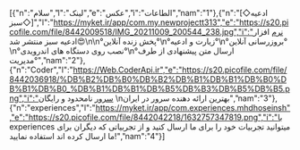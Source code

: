 [{"n":"سلام","l":"لینک","e":"عکس","i":"الطاعات","nam":"1"},{"n":"[◇ادعیه سبز◇]","l":"https://myket.ir/app/com.my.newprojectt313","e":"https://s20.picofile.com/file/8442009518/IMG_20211009_200544_238.jpg","i":"نرم افزار ادعیه سبز منتشر شد😍\n\n°پخش زنده آنلاین°\n°زیارت و ادعیه°\n°بروزرسانی آنلاین°\n°نصب روی دستگاه های اندرویدی°\n°ارسال متن پیشنهادی از طرف مدیریت°","nam":"2"},{"n":"Coder","l":"https://Web.CoderApi.ir","e":"https://s20.picofile.com/file/8442036918/%DB%B2%DB%B0%DB%B2%DB%B1%DB%B1%DB%B0%DB%B1%DB%B0_%DB%B1%DB%B1%DB%B5%DB%B3%DB%B5%DB%B5.png","i":"سرور نامحدود و رایگان \nبهترین ارائه دهنده سرور در ایران","nam":"3"},{"n":"experiences","l":"https://myket.ir/app/com.experiences.mhdhoseinsh","e":"https://s20.picofile.com/file/8442042218/1632757347819.png","i":"با experiences میتوانید تجربیات خود را برای ما ارسال کنید و از تجربیاتی که دیگران برای ما ارسال کرده اند استفاده نمایید!","nam":"4"}]
